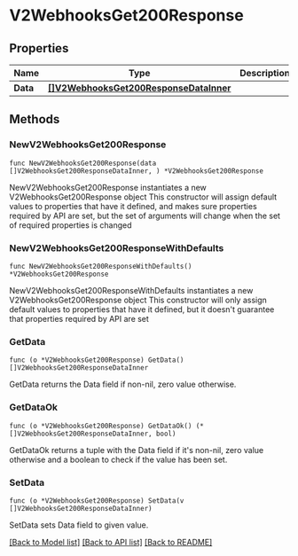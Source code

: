 # V2WebhooksGet200Response

## Properties

Name | Type | Description | Notes
------------ | ------------- | ------------- | -------------
**Data** | [**[]V2WebhooksGet200ResponseDataInner**](V2WebhooksGet200ResponseDataInner.md) |  | 

## Methods

### NewV2WebhooksGet200Response

`func NewV2WebhooksGet200Response(data []V2WebhooksGet200ResponseDataInner, ) *V2WebhooksGet200Response`

NewV2WebhooksGet200Response instantiates a new V2WebhooksGet200Response object
This constructor will assign default values to properties that have it defined,
and makes sure properties required by API are set, but the set of arguments
will change when the set of required properties is changed

### NewV2WebhooksGet200ResponseWithDefaults

`func NewV2WebhooksGet200ResponseWithDefaults() *V2WebhooksGet200Response`

NewV2WebhooksGet200ResponseWithDefaults instantiates a new V2WebhooksGet200Response object
This constructor will only assign default values to properties that have it defined,
but it doesn't guarantee that properties required by API are set

### GetData

`func (o *V2WebhooksGet200Response) GetData() []V2WebhooksGet200ResponseDataInner`

GetData returns the Data field if non-nil, zero value otherwise.

### GetDataOk

`func (o *V2WebhooksGet200Response) GetDataOk() (*[]V2WebhooksGet200ResponseDataInner, bool)`

GetDataOk returns a tuple with the Data field if it's non-nil, zero value otherwise
and a boolean to check if the value has been set.

### SetData

`func (o *V2WebhooksGet200Response) SetData(v []V2WebhooksGet200ResponseDataInner)`

SetData sets Data field to given value.



[[Back to Model list]](../README.md#documentation-for-models) [[Back to API list]](../README.md#documentation-for-api-endpoints) [[Back to README]](../README.md)


